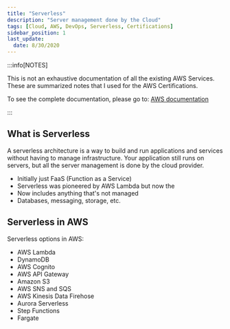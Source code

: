 ```yaml
---
title: "Serverless"
description: "Server management done by the Cloud"
tags: [Cloud, AWS, DevOps, Serverless, Certifications]
sidebar_position: 1
last_update:
  date: 8/30/2020
---
```




:::info[NOTES]

This is not an exhaustive documentation of all the existing AWS Services. These are summarized notes that I used for the AWS Certifications.

To see the complete documentation, please go to: [AWS documentation](https://docs.aws.amazon.com/)

:::



## What is Serverless 

A serverless architecture is a way to build and run applications and services without having to manage infrastructure. Your application still runs on servers, but all the server management is done by the cloud provider.

- Initially just FaaS (Function as a Service)
- Serverless was pioneered by AWS Lambda but now the 
- Now includes anything that's not managed
- Databases, messaging, storage, etc.

## Serverless in AWS

Serverless options in AWS: 

- AWS Lambda
- DynamoDB
- AWS Cognito
- AWS API Gateway
- Amazon S3
- AWS SNS and SQS
- AWS Kinesis Data Firehose
- Aurora Serverless
- Step Functions
- Fargate
